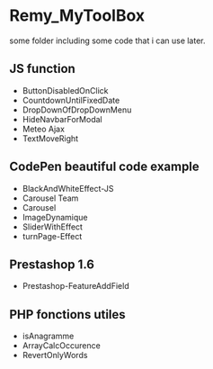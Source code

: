 # Remy_MyToolBox
some folder including some code that i can use later.

## JS function
* ButtonDisabledOnClick
* CountdownUntilFixedDate
* DropDownOfDropDownMenu
* HideNavbarForModal
* Meteo Ajax
* TextMoveRight


## CodePen beautiful code example
* BlackAndWhiteEffect-JS
* Carousel Team
* Carousel
* ImageDynamique
* SliderWithEffect
* turnPage-Effect


## Prestashop 1.6
* Prestashop-FeatureAddField


## PHP fonctions utiles
* isAnagramme
* ArrayCalcOccurence
* RevertOnlyWords
